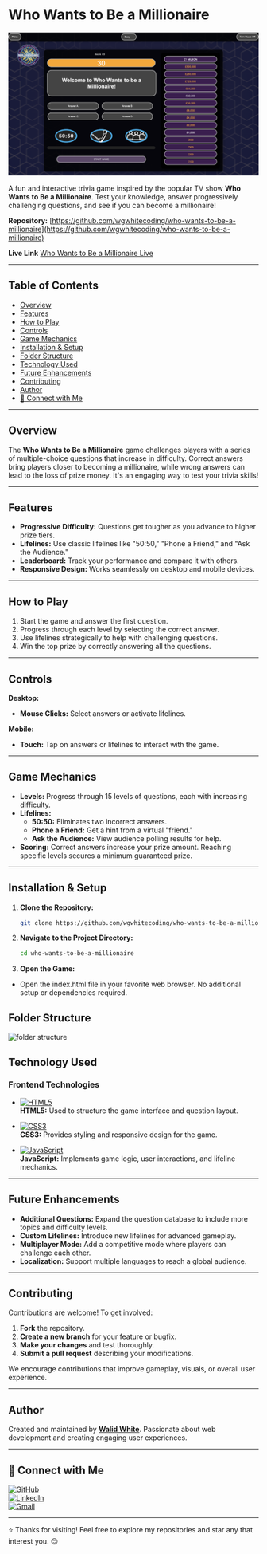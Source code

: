 # Who Wants to Be a Millionaire

![Who Wants to Be a Millionaire](assets/images/ww.png)

A fun and interactive trivia game inspired by the popular TV show **Who Wants to Be a Millionaire**. Test your knowledge, answer progressively challenging questions, and see if you can become a millionaire!

**Repository:** [https://github.com/wgwhitecoding/who-wants-to-be-a-millionaire](https://github.com/wgwhitecoding/who-wants-to-be-a-millionaire)

**Live Link** [Who Wants to Be a Millionaire Live](https://8000-wgwhitecodi-whowantstob-b41lt2v5gub.ws-eu117.gitpod.io/)


---

## Table of Contents
- [Overview](#overview)
- [Features](#features)
- [How to Play](#how-to-play)
- [Controls](#controls)
- [Game Mechanics](#game-mechanics)
- [Installation & Setup](#installation--setup)
- [Folder Structure](#folder-structure)
- [Technology Used](#technology-used)
- [Future Enhancements](#future-enhancements)
- [Contributing](#contributing)
- [Author](#author)
- [🤝 Connect with Me](#connect-with-me)

---

## Overview

The **Who Wants to Be a Millionaire** game challenges players with a series of multiple-choice questions that increase in difficulty. Correct answers bring players closer to becoming a millionaire, while wrong answers can lead to the loss of prize money. It's an engaging way to test your trivia skills!

---

## Features

- **Progressive Difficulty:** Questions get tougher as you advance to higher prize tiers.
- **Lifelines:** Use classic lifelines like "50:50," "Phone a Friend," and "Ask the Audience."
- **Leaderboard:** Track your performance and compare it with others.
- **Responsive Design:** Works seamlessly on desktop and mobile devices.

---

## How to Play

1. Start the game and answer the first question.
2. Progress through each level by selecting the correct answer.
3. Use lifelines strategically to help with challenging questions.
4. Win the top prize by correctly answering all the questions.

---

## Controls

**Desktop:**
- **Mouse Clicks:** Select answers or activate lifelines.

**Mobile:**
- **Touch:** Tap on answers or lifelines to interact with the game.

---

## Game Mechanics

- **Levels:** Progress through 15 levels of questions, each with increasing difficulty.
- **Lifelines:**  
  - **50:50:** Eliminates two incorrect answers.
  - **Phone a Friend:** Get a hint from a virtual "friend."
  - **Ask the Audience:** View audience polling results for help.
- **Scoring:** Correct answers increase your prize amount. Reaching specific levels secures a minimum guaranteed prize.

---

## Installation & Setup

1. **Clone the Repository:**
   ```bash
   git clone https://github.com/wgwhitecoding/who-wants-to-be-a-millionaire.git

2. **Navigate to the Project Directory:**

    ```bash
    cd who-wants-to-be-a-millionaire

3. **Open the Game:**

- Open the index.html file in your favorite web browser. No additional setup or dependencies required.

## Folder Structure

![folder structure](assets/images/File.png)

## Technology Used

### Frontend Technologies

- [![HTML5](https://img.shields.io/badge/HTML5-E34F26?style=for-the-badge&logo=html5&logoColor=white)](https://developer.mozilla.org/en-US/docs/Web/HTML)  
  **HTML5:** Used to structure the game interface and question layout.

- [![CSS3](https://img.shields.io/badge/CSS3-1572B6?style=for-the-badge&logo=css3&logoColor=white)](https://developer.mozilla.org/en-US/docs/Web/CSS)  
  **CSS3:** Provides styling and responsive design for the game.

- [![JavaScript](https://img.shields.io/badge/JavaScript-F7DF1E?style=for-the-badge&logo=javascript&logoColor=black)](https://developer.mozilla.org/en-US/docs/Web/JavaScript)  
  **JavaScript:** Implements game logic, user interactions, and lifeline mechanics.


---

## Future Enhancements

- **Additional Questions:** Expand the question database to include more topics and difficulty levels.
- **Custom Lifelines:** Introduce new lifelines for advanced gameplay.
- **Multiplayer Mode:** Add a competitive mode where players can challenge each other.
- **Localization:** Support multiple languages to reach a global audience.

---

## Contributing

Contributions are welcome! To get involved:

1. **Fork** the repository.
2. **Create a new branch** for your feature or bugfix.
3. **Make your changes** and test thoroughly.
4. **Submit a pull request** describing your modifications.

We encourage contributions that improve gameplay, visuals, or overall user experience.

---

## Author

Created and maintained by **[Walid White](https://github.com/wgwhitecoding)**. Passionate about web development and creating engaging user experiences.

---

## 🤝 Connect with Me <a id="connect-with-me"></a>

[![GitHub](https://img.shields.io/badge/GitHub-181717?style=for-the-badge&logo=github&logoColor=white)](https://github.com/wgwhitecoding)  
[![LinkedIn](https://img.shields.io/badge/LinkedIn-0077B5?style=for-the-badge&logo=linkedin&logoColor=white)](https://www.linkedin.com/in/walidwillwhite/)  
[![Gmail](https://img.shields.io/badge/Gmail-D14836?style=for-the-badge&logo=gmail&logoColor=white)](mailto:walidwillwhite@gmail.com)

---

⭐️ Thanks for visiting! Feel free to explore my repositories and star any that interest you. 😊








